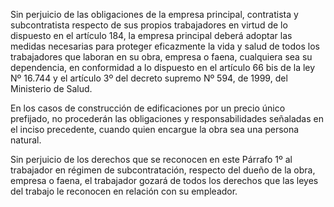 Sin perjuicio de las obligaciones de la empresa principal, contratista y subcontratista respecto de sus propios trabajadores en virtud de lo dispuesto en el artículo 184, la empresa principal deberá adoptar las medidas necesarias para proteger eficazmente la vida y salud de todos los trabajadores que laboran en su obra, empresa o faena, cualquiera sea su dependencia, en conformidad a lo dispuesto en el artículo 66 bis de la ley Nº 16.744 y el artículo 3º del decreto supremo Nº 594, de 1999, del Ministerio de Salud.

En los casos de construcción de edificaciones por un precio único prefijado, no procederán las obligaciones y responsabilidades señaladas en el inciso precedente, cuando quien encargue la obra sea una persona natural.

Sin perjuicio de los derechos que se reconocen en este Párrafo 1º al trabajador en régimen de subcontratación, respecto del dueño de la obra, empresa o faena, el trabajador gozará de todos los derechos que las leyes del trabajo le reconocen en relación con su empleador.